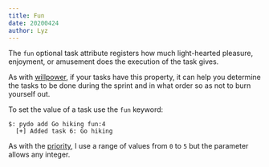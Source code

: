 ```yaml
---
title: Fun
date: 20200424
author: Lyz
---
```


The `fun` optional task attribute registers how much light-hearted pleasure,
enjoyment, or amusement does the execution of the task gives.

As with [willpower](willpower.md), if your tasks have this property, it can help
you determine the tasks to be done during the sprint and in what order so as not
to burn yourself out.

To set the value of a task use the `fun` keyword:

```
$: pydo add Go hiking fun:4
  [+] Added task 6: Go hiking
```

As with the [priority](priority.md), I use a range of values from `0` to `5` but
the parameter allows any integer.
